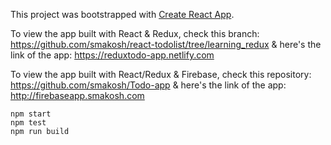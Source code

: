 This project was bootstrapped with [Create React App](https://github.com/facebookincubator/create-react-app).

To view the app built with React & Redux, check this branch: https://github.com/smakosh/react-todolist/tree/learning_redux
& here's the link of the app: https://reduxtodo-app.netlify.com

To view the app built with React/Redux & Firebase, check this repository: https://github.com/smakosh/Todo-app
& here's the link of the app: http://firebaseapp.smakosh.com

	npm start
	npm test
	npm run build
